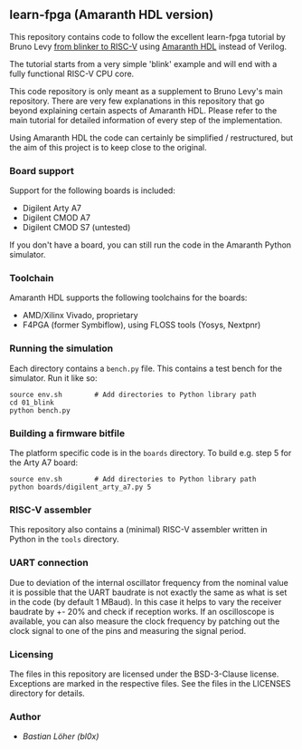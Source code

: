 ## learn-fpga (Amaranth HDL version)

This repository contains code to follow the excellent learn-fpga tutorial by Bruno Levy [from blinker to RISC-V](https://github.com/BrunoLevy/learn-fpga/blob/master/FemtoRV/TUTORIALS/FROM_BLINKER_TO_RISCV/README.md) using [Amaranth HDL](https://github.com/amaranth-lang/amaranth) instead of Verilog.

The tutorial starts from a very simple 'blink' example and will end with a fully functional RISC-V CPU core.

This code repository is only meant as a supplement to Bruno Levy's main repository. There are very few explanations in this repository that go beyond explaining certain aspects of Amaranth HDL. Please refer to the main tutorial for detailed information of every step of the implementation.

Using Amaranth HDL the code can certainly be simplified / restructured, but the aim of this project is to keep close to the original.


### Board support

Support for the following boards is included:

* Digilent Arty A7
* Digilent CMOD A7
* Digilent CMOD S7 (untested)

If you don't have a board, you can still run the code in the Amaranth Python simulator.


### Toolchain

Amaranth HDL supports the following toolchains for the boards:

* AMD/Xilinx Vivado, proprietary
* F4PGA (former Symbiflow), using FLOSS tools (Yosys, Nextpnr)


### Running the simulation

Each directory contains a `bench.py` file. This contains a test bench for the simulator. Run it like so:

```
source env.sh        # Add directories to Python library path
cd 01_blink
python bench.py
```


### Building a firmware bitfile

The platform specific code is in the `boards` directory. To build e.g. step 5 for the Arty A7 board:

```
source env.sh        # Add directories to Python library path
python boards/digilent_arty_a7.py 5
```


### RISC-V assembler

This repository also contains a (minimal) RISC-V assembler written in Python in the `tools` directory.


### UART connection

Due to deviation of the internal oscillator frequency from the nominal value it is possible that the UART baudrate is not exactly the same as what is set in the code (by default 1 MBaud). In this case it helps to vary the receiver baudrate by +- 20% and check if reception works. If an oscilloscope is available, you can also measure the clock frequency by patching out the clock signal to one of the pins and measuring the signal period.


### Licensing

The files in this repository are licensed under the BSD-3-Clause license.
Exceptions are marked in the respective files.
See the files in the LICENSES directory for details.


### Author

* *Bastian Löher (bl0x)*
